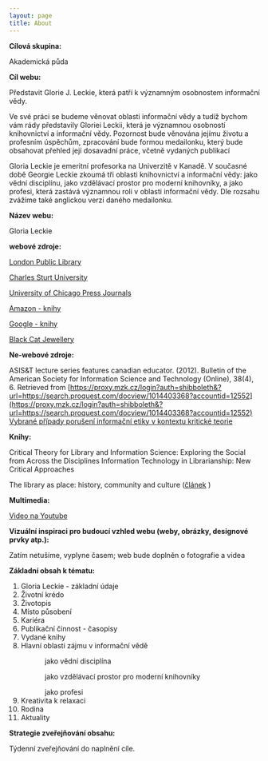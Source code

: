 ```yaml
---
layout: page
title: About
---
```


<strong>Cílová skupina:</strong>

Akademická půda

<strong>Cíl webu:</strong> 

Představit Glorie J. Leckie, která patří k významným osobnostem informační vědy.

Ve své práci se budeme věnovat oblasti informační vědy a tudíž bychom vám rády představily Gloriei Leckii, která je významnou osobností knihovnictví a informační vědy.
Pozornost bude věnována jejímu životu a profesním úspěchům, zpracování bude formou medailonku, který bude obsahovat přehled její dosavadní práce, včetně vydaných publikací

Gloria Leckie je emeritní profesorka na Univerzitě v Kanadě. V současné době Georgie Leckie zkoumá tři oblasti knihovnictví a informační vědy: jako vědní disciplínu, jako vzdělávací prostor pro moderní knihovníky, a jako profesi, která zastává významnou roli v oblasti informační vědy.
Dle rozsahu zvážíme také anglickou verzi daného medailonku.

<strong>Název webu:</strong> 

Gloria Leckie

<strong>webové zdroje:</strong>

[London Public Library](http://www.londonpubliclibrary.ca/story/new-library-board-chair-gloria-leckie)

[Charles Sturt University](https://arts-ed.csu.edu.au/schools/sis/research/seminars/leckie)

[University of Chicago Press Journals](http://www.journals.uchicago.edu/doi/abs/10.1086/519409)

[Amazon - knihy](https://www.amazon.ca/s/ref=dp_byline_sr_book_1?ie=UTF8&field-author=Gloria+J.+Leckie&search-alias=books-ca)

[Google - knihy](https://www.google.cz/search?tbm=bks&hl=cs&q=gloria+leckie)

[Black Cat Jewellery](http://www.blackcatjewellery.ca/)

<strong>Ne-webové zdroje:</strong>

ASIS&T lecture series features canadian educator. (2012). Bulletin of the American Society for Information Science and Technology (Online), 38(4), 6. Retrieved from [https://proxy.mzk.cz/login?auth=shibboleth&?url=https://search.proquest.com/docview/1014403368?accountid=12552](https://proxy.mzk.cz/login?auth=shibboleth&?url=https://search.proquest.com/docview/1014403368?accountid=12552)
[Vybrané případy porušení informační etiky v kontextu kritické teorie](https://is.muni.cz/th/413821/ff_b/Vybrane_pripady_poruseni_informacni_etiky_v_kontextu_kriticke_teorie.pdf)

<strong>Knihy:</strong>

Critical Theory for Library and Information Science: Exploring the Social from Across the Disciplines 
Information Technology in Librarianship: New Critical Approaches 

The library as place: history, community and culture ([článek](http://www.tandfonline.com/doi/pdf/10.1080/00049670.2007.10722400?needAccess=true) )

<strong>Multimedia:</strong>

[Video na Youtube](https://www.youtube.com/watch?v=bQVtdBx4L48&t=42s)

<strong>Vizuální inspiraci pro budoucí vzhled webu (weby, obrázky, designové prvky atp.):</strong>

Zatím netušíme, vyplyne časem; web bude doplněn o fotografie a videa

<strong>Základní obsah k tématu:</strong>
<ol>
<li>Gloria Leckie - základní údaje</li>
<li>Životní krédo</li>
<li>Životopis</li>
<li>Místo působení</li>
<li>Kariéra</li>
<li>Publikační činnost - časopisy</li>
<li>Vydané knihy</li>
<li>Hlavní oblasti zájmu v informační vědě</li>
<ol>
<ul>jako vědní disciplína</ul>
<ul>jako vzdělávací prostor pro moderní knihovníky</ul>
<ul>jako profesi</ul>
 </ol>
<li>Kreativita k relaxaci</li>
<li>Rodina</li>
<li>Aktuality</li>
</ol>

<strong>Strategie zveřejňování obsahu:</strong>

Týdenní zveřejňování do naplnění cíle. 

